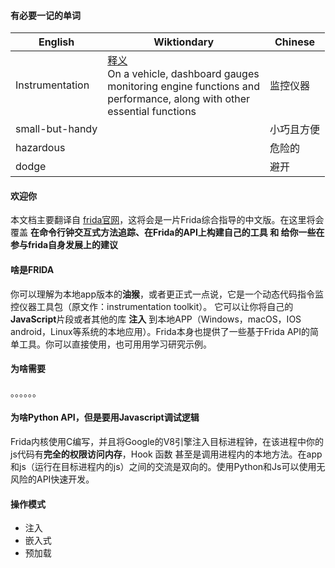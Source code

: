 #### 有必要一记的单词

| English         | Wiktiondary                                                  | Chinese    |
| --------------- | ------------------------------------------------------------ | ---------- |
| Instrumentation | [释义](https://en.wiktionary.org/wiki/instrumentation)<br />On a vehicle, dashboard gauges <br />monitoring engine functions and<br /> performance, along with other <br />essential functions | 监控仪器   |
| small-but-handy |                                                              | 小巧且方便 |
| hazardous       |                                                              | 危险的     |
| dodge           |                                                              | 避开       |



#### 欢迎你

本文档主要翻译自 [frida官网](https://frida.re/docs/home/)，这将会是一片Frida综合指导的中文版。在这里将会覆盖 **在命令行钟交互式方法追踪、在Frida的API上构建自己的工具 和 给你一些在参与frida自身发展上的建议**

#### 啥是FRIDA

你可以理解为本地app版本的**油猴**，或者更正式一点说，它是一个动态代码指令监控仪器工具包（原文作：instrumentation toolkit）。 它可以让你将自己的**JavaScript**片段或者其他的库 **注入** 到本地APP（Windows，macOS，IOS android，Linux等系统的本地应用）。Frida本身也提供了一些基于Frida API的简单工具。你可以直接使用，也可用用学习研究示例。

#### 为啥需要

。。。。。。

#### 为啥Python API，但是要用Javascript调试逻辑

Frida内核使用C编写，并且将Google的V8引擎注入目标进程钟，在该进程中你的js代码有**完全的权限访问内存**，Hook 函数 甚至是调用进程内的本地方法。在app和js（运行在目标进程内的js）之间的交流是双向的。使用Python和Js可以使用无风险的API快速开发。





#### 操作模式

- 注入
- 嵌入式
- 预加载











































